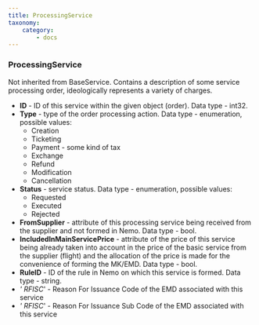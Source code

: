 ```yaml
---
title: ProcessingService
taxonomy:
    category:
        - docs
---
```


### ProcessingService

Not inherited from BaseService. Contains a description of some service processing order, ideologically represents a variety of charges.

-   **ID** - ID of this service within the given object (order). Data type - int32.
-   **Type** - type of the order processing action. Data type - enumeration, possible values:
    -   Creation
    -   Ticketing
    -   Payment - some kind of tax
    -   Exchange
    -   Refund
    -   Modification
    -   Cancellation
-   **Status** - service status. Data type - enumeration, possible values:
    -   Requested
    -   Executed
    -   Rejected
-   **FromSupplier** - attribute of this processing service being received from the supplier and not formed in Nemo. Data type - bool.
-   **IncludedInMainServicePrice** - attribute of the price of this service being already taken into account in the price of the basic service from the supplier (flight) and the allocation of the price is made for the convenience of forming the MK/EMD. Data type - bool.
-   **RuleID** - ID of the rule in Nemo on which this service is formed. Data type - string.
-   *' RFISC*' - Reason For Issuance Code of the EMD associated with this service
-   *' RFISC*' - Reason For Issuance Sub Code of the EMD associated with this service